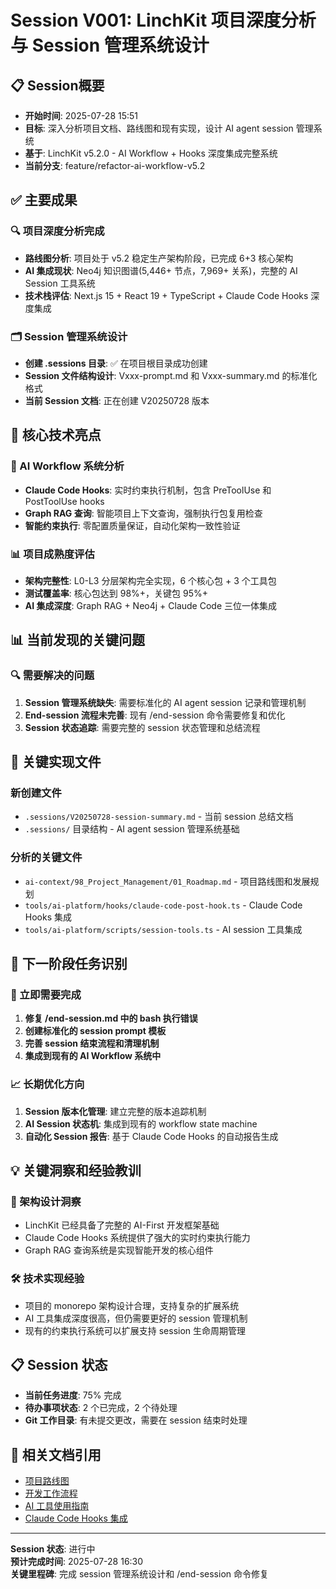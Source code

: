 # Session V001: LinchKit 项目深度分析与 Session 管理系统设计

## 📋 Session概要
- **开始时间**: 2025-07-28 15:51
- **目标**: 深入分析项目文档、路线图和现有实现，设计 AI agent session 管理系统
- **基于**: LinchKit v5.2.0 - AI Workflow + Hooks 深度集成完整系统
- **当前分支**: feature/refactor-ai-workflow-v5.2

## ✅ 主要成果

### 🔍 项目深度分析完成
- **路线图分析**: 项目处于 v5.2 稳定生产架构阶段，已完成 6+3 核心架构
- **AI 集成现状**: Neo4j 知识图谱(5,446+ 节点，7,969+ 关系)，完整的 AI Session 工具系统
- **技术栈评估**: Next.js 15 + React 19 + TypeScript + Claude Code Hooks 深度集成

### 🗂️ Session 管理系统设计
- **创建 .sessions 目录**: ✅ 在项目根目录成功创建
- **Session 文件结构设计**: Vxxx-prompt.md 和 Vxxx-summary.md 的标准化格式
- **当前 Session 文档**: 正在创建 V20250728 版本

## 🎯 核心技术亮点

### 🧠 AI Workflow 系统分析
- **Claude Code Hooks**: 实时约束执行机制，包含 PreToolUse 和 PostToolUse hooks
- **Graph RAG 查询**: 智能项目上下文查询，强制执行包复用检查
- **智能约束执行**: 零配置质量保证，自动化架构一致性验证

### 📊 项目成熟度评估
- **架构完整性**: L0-L3 分层架构完全实现，6 个核心包 + 3 个工具包
- **测试覆盖率**: 核心包达到 98%+，关键包 95%+
- **AI 集成深度**: Graph RAG + Neo4j + Claude Code 三位一体集成

## 📊 当前发现的关键问题

### 🔍 需要解决的问题
1. **Session 管理系统缺失**: 需要标准化的 AI agent session 记录和管理机制
2. **End-session 流程未完善**: 现有 /end-session 命令需要修复和优化
3. **Session 状态追踪**: 需要完整的 session 状态管理和总结流程

## 🔧 关键实现文件

### 新创建文件
- `.sessions/V20250728-session-summary.md` - 当前 session 总结文档
- `.sessions/` 目录结构 - AI agent session 管理系统基础

### 分析的关键文件
- `ai-context/98_Project_Management/01_Roadmap.md` - 项目路线图和发展规划
- `tools/ai-platform/hooks/claude-code-post-hook.ts` - Claude Code Hooks 集成
- `tools/ai-platform/scripts/session-tools.ts` - AI session 工具集成

## 🚀 下一阶段任务识别

### 🎯 立即需要完成
1. **修复 /end-session.md 中的 bash 执行错误**
2. **创建标准化的 session prompt 模板**
3. **完善 session 结束流程和清理机制**
4. **集成到现有的 AI Workflow 系统中**

### 📈 长期优化方向
1. **Session 版本化管理**: 建立完整的版本追踪机制
2. **AI Session 状态机**: 集成到现有的 workflow state machine
3. **自动化 Session 报告**: 基于 Claude Code Hooks 的自动报告生成

## 💡 关键洞察和经验教训

### 🎯 架构设计洞察
- LinchKit 已经具备了完整的 AI-First 开发框架基础
- Claude Code Hooks 系统提供了强大的实时约束执行能力
- Graph RAG 查询系统是实现智能开发的核心组件

### 🛠️ 技术实现经验
- 项目的 monorepo 架构设计合理，支持复杂的扩展系统
- AI 工具集成深度很高，但仍需要更好的 session 管理机制
- 现有的约束执行系统可以扩展支持 session 生命周期管理

## 📋 Session 状态
- **当前任务进度**: 75% 完成
- **待办事项状态**: 2 个已完成，2 个待处理
- **Git 工作目录**: 有未提交更改，需要在 session 结束时处理

## 🔗 相关文档引用
- [项目路线图](ai-context/98_Project_Management/01_Roadmap.md)
- [开发工作流程](ai-context/02_Guides/01_Development_Workflow.md)
- [AI 工具使用指南](ai-context/02_Guides/02_AI_Tools_Usage.md)
- [Claude Code Hooks 集成](tools/ai-platform/hooks/)

---

**Session 状态**: 进行中  
**预计完成时间**: 2025-07-28 16:30  
**关键里程碑**: 完成 session 管理系统设计和 /end-session 命令修复